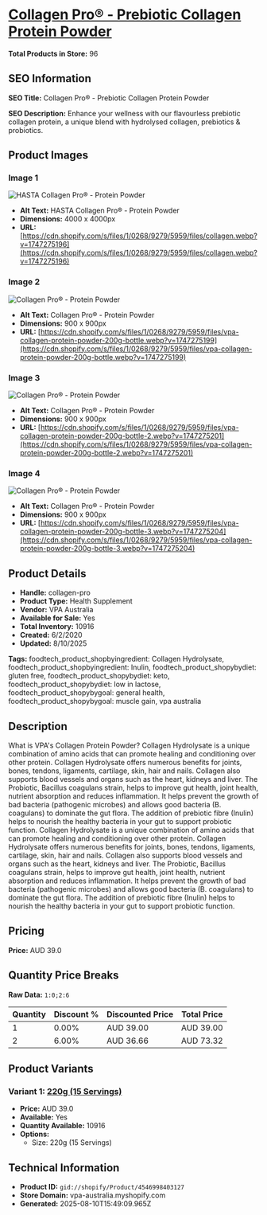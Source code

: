 # [Collagen Pro® - Prebiotic Collagen Protein Powder](https://vpa-australia.myshopify.com/products/collagen-pro)

**Total Products in Store:** 96

## SEO Information

**SEO Title:** Collagen Pro® - Prebiotic Collagen Protein Powder

**SEO Description:** Enhance your wellness with our flavourless prebiotic collagen protein, a unique blend with hydrolysed collagen, prebiotics & probiotics.

## Product Images

### Image 1
![HASTA Collagen Pro® - Protein Powder](https://cdn.shopify.com/s/files/1/0268/9279/5959/files/collagen.webp?v=1747275196)

- **Alt Text:** HASTA Collagen Pro® - Protein Powder
- **Dimensions:** 4000 x 4000px
- **URL:** [https://cdn.shopify.com/s/files/1/0268/9279/5959/files/collagen.webp?v=1747275196](https://cdn.shopify.com/s/files/1/0268/9279/5959/files/collagen.webp?v=1747275196)

### Image 2
![Collagen Pro® - Protein Powder](https://cdn.shopify.com/s/files/1/0268/9279/5959/files/vpa-collagen-protein-powder-200g-bottle.webp?v=1747275199)

- **Alt Text:** Collagen Pro® - Protein Powder
- **Dimensions:** 900 x 900px
- **URL:** [https://cdn.shopify.com/s/files/1/0268/9279/5959/files/vpa-collagen-protein-powder-200g-bottle.webp?v=1747275199](https://cdn.shopify.com/s/files/1/0268/9279/5959/files/vpa-collagen-protein-powder-200g-bottle.webp?v=1747275199)

### Image 3
![Collagen Pro® - Protein Powder](https://cdn.shopify.com/s/files/1/0268/9279/5959/files/vpa-collagen-protein-powder-200g-bottle-2.webp?v=1747275201)

- **Alt Text:** Collagen Pro® - Protein Powder
- **Dimensions:** 900 x 900px
- **URL:** [https://cdn.shopify.com/s/files/1/0268/9279/5959/files/vpa-collagen-protein-powder-200g-bottle-2.webp?v=1747275201](https://cdn.shopify.com/s/files/1/0268/9279/5959/files/vpa-collagen-protein-powder-200g-bottle-2.webp?v=1747275201)

### Image 4
![Collagen Pro® - Protein Powder](https://cdn.shopify.com/s/files/1/0268/9279/5959/files/vpa-collagen-protein-powder-200g-bottle-3.webp?v=1747275204)

- **Alt Text:** Collagen Pro® - Protein Powder
- **Dimensions:** 900 x 900px
- **URL:** [https://cdn.shopify.com/s/files/1/0268/9279/5959/files/vpa-collagen-protein-powder-200g-bottle-3.webp?v=1747275204](https://cdn.shopify.com/s/files/1/0268/9279/5959/files/vpa-collagen-protein-powder-200g-bottle-3.webp?v=1747275204)

## Product Details

- **Handle:** collagen-pro
- **Product Type:** Health Supplement
- **Vendor:** VPA Australia
- **Available for Sale:** Yes
- **Total Inventory:** 10916
- **Created:** 6/2/2020
- **Updated:** 8/10/2025

**Tags:** foodtech_product_shopbyingredient: Collagen Hydrolysate, foodtech_product_shopbyingredient: Inulin, foodtech_product_shopybydiet: gluten free, foodtech_product_shopybydiet: keto, foodtech_product_shopybydiet: low in lactose, foodtech_product_shopybygoal: general health, foodtech_product_shopybygoal: muscle gain, vpa australia

## Description

What is VPA's Collagen Protein Powder? Collagen Hydrolysate is a unique combination of amino acids that can promote healing and conditioning over other protein. Collagen Hydrolysate offers numerous benefits for joints, bones, tendons, ligaments, cartilage, skin, hair and nails. Collagen also supports blood vessels and organs such as the heart, kidneys and liver. The Probiotic, Bacillus coagulans strain, helps to improve gut health, joint health, nutrient absorption and reduces inflammation. It helps prevent the growth of bad bacteria (pathogenic microbes) and allows good bacteria (B. coagulans) to dominate the gut flora. The addition of prebiotic fibre (Inulin) helps to nourish the healthy bacteria in your gut to support probiotic function. Collagen Hydrolysate is a unique combination of amino acids that can promote healing and conditioning over other protein. Collagen Hydrolysate offers numerous benefits for joints, bones, tendons, ligaments, cartilage, skin, hair and nails. Collagen also supports blood vessels and organs such as the heart, kidneys and liver. The Probiotic, Bacillus coagulans strain, helps to improve gut health, joint health, nutrient absorption and reduces inflammation. It helps prevent the growth of bad bacteria (pathogenic microbes) and allows good bacteria (B. coagulans) to dominate the gut flora. The addition of prebiotic fibre (Inulin) helps to nourish the healthy bacteria in your gut to support probiotic function.

## Pricing

**Price:** AUD 39.0

## Quantity Price Breaks

**Raw Data:** `1:0;2:6`

| Quantity | Discount % | Discounted Price | Total Price |
|----------|------------|------------------|-------------|
| 1 | 0.00% | AUD 39.00 | AUD 39.00 |
| 2 | 6.00% | AUD 36.66 | AUD 73.32 |

## Product Variants

### Variant 1: [220g (15 Servings)](https://vpa-australia.myshopify.com/products/collagen-pro)

- **Price:** AUD 39.0
- **Available:** Yes
- **Quantity Available:** 10916
- **Options:**
  - Size: 220g (15 Servings)

## Technical Information

- **Product ID:** `gid://shopify/Product/4546998403127`
- **Store Domain:** vpa-australia.myshopify.com
- **Generated:** 2025-08-10T15:49:09.965Z


